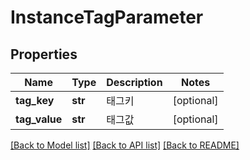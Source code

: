 # InstanceTagParameter

## Properties
Name | Type | Description | Notes
------------ | ------------- | ------------- | -------------
**tag_key** | **str** | 태그키 | [optional] 
**tag_value** | **str** | 태그값 | [optional] 

[[Back to Model list]](../README.md#documentation-for-models) [[Back to API list]](../README.md#documentation-for-api-endpoints) [[Back to README]](../README.md)


